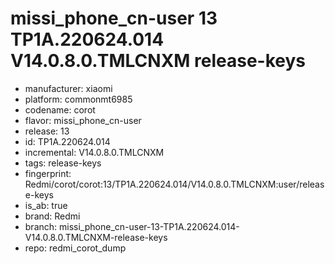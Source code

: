 # missi_phone_cn-user 13 TP1A.220624.014 V14.0.8.0.TMLCNXM release-keys
- manufacturer: xiaomi
- platform: commonmt6985
- codename: corot
- flavor: missi_phone_cn-user
- release: 13
- id: TP1A.220624.014
- incremental: V14.0.8.0.TMLCNXM
- tags: release-keys
- fingerprint: Redmi/corot/corot:13/TP1A.220624.014/V14.0.8.0.TMLCNXM:user/release-keys
- is_ab: true
- brand: Redmi
- branch: missi_phone_cn-user-13-TP1A.220624.014-V14.0.8.0.TMLCNXM-release-keys
- repo: redmi_corot_dump
